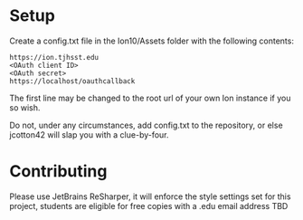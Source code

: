 ﻿# Setup
Create a config.txt file in the Ion10/Assets folder with the following contents:
```
https://ion.tjhsst.edu
<OAuth client ID>
<OAuth secret>
https://localhost/oauthcallback
```
The first line may be changed to the root url of your own Ion instance if you so wish.

Do not, under any circumstances, add config.txt to the repository, or else jcotton42 will slap you with a clue-by-four.

# Contributing
Please use JetBrains ReSharper, it will enforce the style settings set for this project, students are eligible for free copies with a .edu email address
TBD
